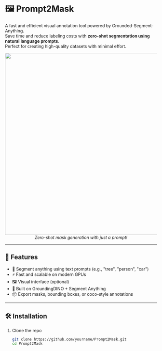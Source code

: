 # 🖼️ Prompt2Mask

A fast and efficient visual annotation tool powered by Grounded-Segment-Anything.  
Save time and reduce labeling costs with **zero-shot segmentation using natural language prompts**.  
Perfect for creating high-quality datasets with minimal effort.

<p align="center">
  <img src="assets/demo.gif" width="600"/>
  <br/>
  <i>Zero-shot mask generation with just a prompt!</i>
</p>

---

## 🚀 Features

- 💬 Segment anything using text prompts (e.g., "tree", "person", "car")
- ⚡ Fast and scalable on modern GPUs
- 🖼️ Visual interface (optional)
- 🧠 Built on GroundingDINO + Segment Anything
- 📦 Export masks, bounding boxes, or coco-style annotations

---

## 🛠 Installation

1. Clone the repo
   ```bash
   git clone https://github.com/yourname/Prompt2Mask.git
   cd Prompt2Mask

